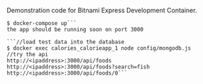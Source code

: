 Demonstration code for Bitnami Express Development Container. 

```$ git clone https://github.com/rickspencer3/calories
$ docker-compose up```
the app should be running soon on port 3000

```//load test data into the database
$ docker exec calories_calorieapp_1 node config/mongodb.js
//try the api
http://<ipaddress>:3000/api/foods
http://<ipaddress>:3000/api/foods?search=fish
http://<ipaddress>:3000/api/foods/0```

